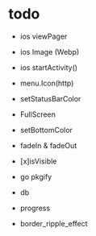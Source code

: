 # todo

- ios viewPager
- ios Image (Webp)
- ios startActivity()

- menu.Icon(http)
- setStatusBarColor
- FullScreen
- setBottomColor
- fadeIn & fadeOut

- [x]isVisible
- go pkgify
- db
- progress
- border_ripple_effect

